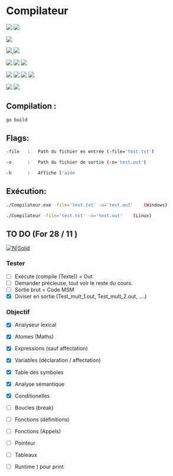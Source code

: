 ﻿# Compilateur

<div>
  <p>
    <img src="https://img.shields.io/badge/Author-Steven Kerautret-yellow.svg" />
    <img src="https://img.shields.io/badge/-Silvain Théréné-yellow.svg" />
  </p>
  <p>
    <img src="https://img.shields.io/badge/Status-on development-success.svg" />
  </p>
  <p>
    <a href="https://github.com/StevenK8/Compilateur/actions">
      <img src="https://img.shields.io/badge/Build-Failed-critical.svg" />
    </a>
    <img src="https://img.shields.io/badge/Code coverage-0 %25-critical.svg" />
  </p>
  
  <p>
    <img src="https://img.shields.io/badge/Total tests-6-important.svg" />
    <img src="https://img.shields.io/badge/Tests passed-0-critical.svg" />
    <img src="https://img.shields.io/badge/Test quality-0 %25-critical.svg" />
  </p>
  <p>
    <img src="https://img.shields.io/badge/langage-golang-7fd5ea.svg" />
    <img src="https://img.shields.io/badge/Go-1.15.5-informational.svg" />
    <img src="https://img.shields.io/badge/platform-linux-lightgray.svg" />
    <img src="https://img.shields.io/badge/-windows-lightgray.svg" />
  </p>
  <p>
    <img src="https://img.shields.io/badge/IDE Used-Visual Studio Code-informational.svg" />
    <img src="https://img.shields.io/badge/-Goland Jetbrains-informational.svg" />
  </p>
</div>

## Compilation :

```sh
go build
```

## Flags:

```sh
-file   :   Path du fichier en entrée (-file='test.txt')

-o      :   Path du fichier de sortie (-o='test.out')

-h      :   Affiche l'aide
```


## Exécution:

```sh
./Compilateur.exe -file='test.txt' -o='test.out'    (Windows)
```

```sh
./Compilateur -file='test.txt' -o='test.out'    (Linux)
```

## TO DO (For 28 / 11 )

[![N|Solid](https://cdn.discordapp.com/attachments/711219342985134090/779660615543029790/unknown.png)]()

### Tester 
* [ ] Exécute (compile (Texte)) = Out
* [ ] Demander précieuse, tout voir le reste du cours.
* [ ] Sortie brut = Code MSM
* [X] Diviser en sortie (Test_mult_1.out, Test_mult_2.out, ….)

### Objectif
* [x] Analyseur lexical
* [x] Atomes (Maths)
* [x] Expressions (sauf affectation)
* [x] Variables (déclaration / affectation)
* [x] Table des symboles
* [x] Analyse sémantique
* [x] Conditionelles
* [ ] Boucles (break)
* [ ] Fonctions (définitions)
* [ ] Fonctions (Appels)

* [ ] Pointeur
* [ ] Tableaux
* [ ] Runtime ) pour print
